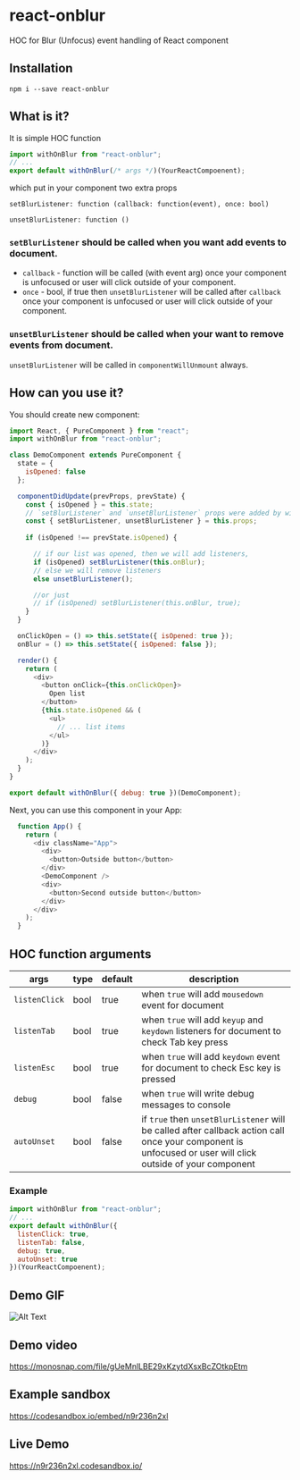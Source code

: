 # react-onblur
HOC for Blur (Unfocus) event handling of React component

## Installation

```
npm i --save react-onblur
```

## What is it?

It is simple HOC function

```javascript
import withOnBlur from "react-onblur";
// ...
export default withOnBlur(/* args */)(YourReactCompoenent);
```

which put in your component two extra props
```
setBlurListener: function (callback: function(event), once: bool)
```

```
unsetBlurListener: function ()
```

### `setBlurListener` should be called when you want add events to document.

* `callback` - function will be called (with event arg) once your component is unfocused or user will click outside of your component.
* `once` - bool, if true then `unsetBlurListener` will be called after `callback` once your component is unfocused or user will click outside of your component.

### `unsetBlurListener` should be called when your want to remove events from document.

`unsetBlurListener` will be called in `componentWillUnmount` always.

## How can you use it?

You should create new component:
```javascript
import React, { PureComponent } from "react";
import withOnBlur from "react-onblur";

class DemoComponent extends PureComponent {
  state = {
    isOpened: false
  };

  componentDidUpdate(prevProps, prevState) {
    const { isOpened } = this.state;
    // `setBlurListener` and `unsetBlurListener` props were added by withOnBlur
    const { setBlurListener, unsetBlurListener } = this.props;
        
    if (isOpened !== prevState.isOpened) {

      // if our list was opened, then we will add listeners,
      if (isOpened) setBlurListener(this.onBlur);
      // else we will remove listeners
      else unsetBlurListener();

      //or just 
      // if (isOpened) setBlurListener(this.onBlur, true);
    }
  }

  onClickOpen = () => this.setState({ isOpened: true });
  onBlur = () => this.setState({ isOpened: false });

  render() {
    return (
      <div>
        <button onClick={this.onClickOpen}>
          Open list
        </button>
        {this.state.isOpened && (
          <ul>
            // ... list items
          </ul>
        )}
      </div>
    );
  }
}

export default withOnBlur({ debug: true })(DemoComponent);
```

Next, you can use this component in your App:
```javascript
  function App() {
    return (
      <div className="App">
        <div>
          <button>Outside button</button>
        </div>
        <DemoComponent />
        <div>
          <button>Second outside button</button>
        </div>
      </div>
    );
  }
```

## HOC function arguments
| args  | type | default | description |
| - | - | - | - |
| `listenClick` | bool | true | when `true` will add `mousedown` event for document
| `listenTab` | bool | true | when `true` will add `keyup` and `keydown` listeners for document to check Tab key press
| `listenEsc` | bool | true | when `true` will add `keydown` event for document to check Esc key is pressed
| `debug` | bool | false | when `true` will write debug messages to console
| `autoUnset` | bool | false | if `true` then `unsetBlurListener` will be called after callback action call once your component is unfocused or user will click outside of your component 

### Example
```javascript
import withOnBlur from "react-onblur";
// ...
export default withOnBlur({
  listenClick: true,
  listenTab: false,
  debug: true,
  autoUnset: true
})(YourReactCompoenent);
```

## Demo GIF
![Alt Text](https://api.monosnap.com/rpc/file/download?id=lwfucbiDfpNR5lFegxxYpdH5WSnlfY)

## Demo video
https://monosnap.com/file/gUeMnlLBE29xKzytdXsxBcZOtkpEtm

## Example sandbox
https://codesandbox.io/embed/n9r236n2xl

## Live Demo
https://n9r236n2xl.codesandbox.io/